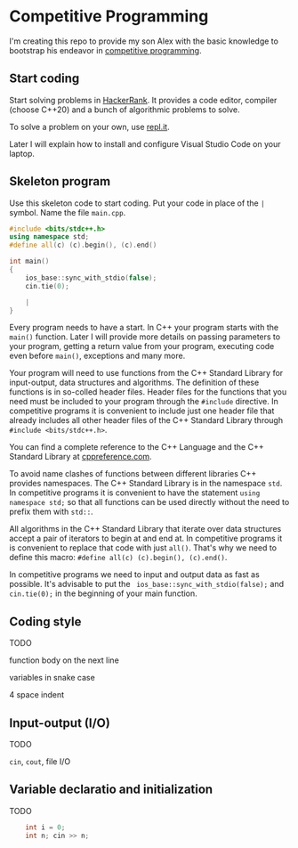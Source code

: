 # Competitive Programming

I'm creating this repo to provide my son Alex with the basic knowledge to bootstrap his endeavor in [competitive programming](https://en.wikipedia.org/wiki/Competitive_programming).

## Start coding

Start solving problems in [HackerRank](https://www.hackerrank.com/). It provides a code editor, compiler (choose C++20) and a bunch of algorithmic problems to solve.

To solve a problem on your own, use [repl.it](https://repl.it/).

Later I will explain how to install and configure Visual Studio Code on your laptop.

## Skeleton program

Use this skeleton code to start coding. Put your code in place of the `|` symbol. Name the file `main.cpp`.

```c++
#include <bits/stdc++.h>
using namespace std;
#define all(c) (c).begin(), (c).end()

int main()
{
    ios_base::sync_with_stdio(false);
    cin.tie(0);

    |
}
```

Every program needs to have a start. In C++ your program starts with the `main()` function. Later I will provide more details on passing parameters to your program, getting a return value from your program, executing code even before `main()`, exceptions and many more.

Your program will need to use functions from the C++ Standard Library for input-output, data structures and algorithms. The definition of these functions is in so-colled header files. Header files for the functions that you need must be included to your program through the `#include` directive. In competitive programs it is convenient to include just one header file that already includes all other header files of the C++ Standard Library through `#include <bits/stdc++.h>`.

You can find a complete reference to the C++ Language and the C++ Standard Library at [cppreference.com](https://cppreference.com/).

To avoid name clashes of functions between different libraries C++ provides namespaces. The C++ Standard Library is in the namespace `std`. In competitive programs it is convenient to have the statement `using namespace std;` so that all functions can be used directly without the need to prefix them with `std::`.

All algorithms in the C++ Standard Library that iterate over data structures accept a pair of iterators to begin at and end at. In competitive programs it is convenient to replace that code with just `all()`. That's why we need to define this macro: `#define all(c) (c).begin(), (c).end()`.

In competitive programs we need to input and output data as fast as possible. It's advisable to put the ` ios_base::sync_with_stdio(false);` and `cin.tie(0);` in the beginning of your main function.

## Coding style

TODO

function body on the next line

variables in snake case

4 space indent

## Input-output (I/O)

TODO

`cin`, `cout`, file I/O

## Variable declaratio and initialization

TODO

```c++
    int i = 0;
    int n; cin >> n;
```
